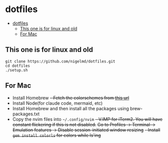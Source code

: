 # dotfiles

<!--toc:start-->
- [dotfiles](#dotfiles)
  - [This one is for linux and old](#this-one-is-for-linux-and-old)
  - [For Mac](#for-mac)
<!--toc:end-->

## This one is for linux and old

    git clone https://github.com/nigelmd/dotfiles.git
    cd dotfiles
    ./setup.sh

## For Mac

- Install Homebrew
~~- Fetch the colorschemes from [this url](https://github.com/catppuccin/iterm/tree/main/colors)~~
- Install Node(for claude code, mermaid, etc)
- Install Homebrew and then install all the packages using brew-packages.txt
- Copy the nvim files into `~/.config/nvim`
~~- V.IMP for iTerm2. You will have constant flickering if this is not disabled.~~
~~Go to Profiles -> Terminal -> Emulation features -> Disable session-initiated window resizing~~
~~- Install `gem install colorls` for colors while ls'ing~~
